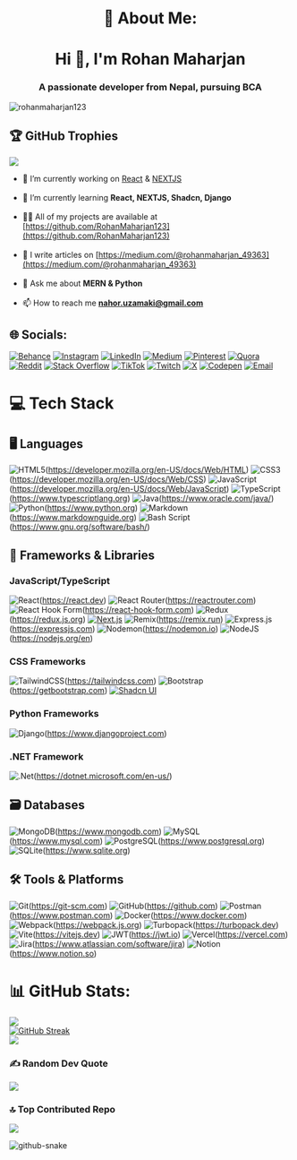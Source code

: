 <h1 align ="center">💫 About Me:</h1>

<h1 align="center">Hi 👋, I'm Rohan Maharjan</h1>

<h3 align="center">A passionate developer from Nepal, pursuing BCA</h3>

<p align="left"> <img src="https://komarev.com/ghpvc/?username=rohanmaharjan123&label=Profile%20views&color=0e75b6&style=flat" alt="rohanmaharjan123" /> </p>

## 🏆 GitHub Trophies
![](https://github-profile-trophy.vercel.app/?username=rohanmaharjan123&theme=radical&no-frame=false&no-bg=true&margin-w=4)


- 🔭 I’m currently working on [React](https://react.dev) & [NEXTJS](https://nextjs.org/docs)<br><br>
- 🌱 I’m currently learning **React, NEXTJS, Shadcn, Django**<br><br>
- 👨‍💻 All of my projects are available at [https://github.com/RohanMaharjan123](https://github.com/RohanMaharjan123)<br><br>
- 📝 I write articles on [https://medium.com/@rohanmaharjan_49363](https://medium.com/@rohanmaharjan_49363)<br><br>
- 💬 Ask me about **MERN & Python**<br><br>
- 📫 How to reach me **nahor.uzamaki@gmail.com**<br>

## 🌐 Socials:

[![Behance](https://img.shields.io/badge/Behance-1769ff?logo=behance&logoColor=white)](https://behance.net/nahoruzamaki)
[![Instagram](https://img.shields.io/badge/Instagram-%23E4405F.svg?logo=Instagram&logoColor=white)](https://instagram.com/rohan_maharjan_rose)
[![LinkedIn](https://img.shields.io/badge/LinkedIn-%230077B5.svg?logo=linkedin&logoColor=white)](https://linkedin.com/in/rohan-maharjan2)
[![Medium](https://img.shields.io/badge/Medium-12100E?logo=medium&logoColor=white)](https://medium.com/@rohanmaharjan_49363)
[![Pinterest](https://img.shields.io/badge/Pinterest-%23E60023.svg?logo=Pinterest&logoColor=white)](https://pinterest.com/nahoruzamaki)
[![Quora](https://img.shields.io/badge/Quora-%23B92B27.svg?logo=Quora&logoColor=white)](https://quora.com/profile/Rohan%20Maharjan)
[![Reddit](https://img.shields.io/badge/Reddit-%23FF4500.svg?logo=Reddit&logoColor=white)](https://reddit.com/user/Rohan_Maharjan)
[![Stack Overflow](https://img.shields.io/badge/-Stackoverflow-FE7A16?logo=stack-overflow&logoColor=white)](https://stackoverflow.com/users/rohan-maharjan)
[![TikTok](https://img.shields.io/badge/TikTok-%23000000.svg?logo=TikTok&logoColor=white)](https://tiktok.com/@rohan_maharjan123)
[![Twitch](https://img.shields.io/badge/Twitch-%239146FF.svg?logo=Twitch&logoColor=white)](https://twitch.tv/rohan_maharjan)
[![X](https://img.shields.io/badge/X-black.svg?logo=X&logoColor=white)](https://x.com/NahorUzumaki)
[![Codepen](https://img.shields.io/badge/Codepen-000000?logo=codepen&logoColor=white)](https://codepen.io/rohanmaharjan123)
[![Email](https://img.shields.io/badge/Email-D14836?logo=gmail&logoColor=white)](mailto:nahor.uzamaki@gmail.com)

# 💻 Tech Stack

## 🖥️ Languages

![HTML5](https://img.shields.io/badge/html5-%23E34F26.svg?style=for-the-badge&logo=html5&logoColor=white)(https://developer.mozilla.org/en-US/docs/Web/HTML)
![CSS3](https://img.shields.io/badge/css3-%231572B6.svg?style=for-the-badge&logo=css3&logoColor=white)(https://developer.mozilla.org/en-US/docs/Web/CSS)
![JavaScript](https://img.shields.io/badge/javascript-%23323330.svg?style=for-the-badge&logo=javascript&logoColor=%23F7DF1E)(https://developer.mozilla.org/en-US/docs/Web/JavaScript)
![TypeScript](https://img.shields.io/badge/typescript-%23007ACC.svg?style=for-the-badge&logo=typescript&logoColor=white)(https://www.typescriptlang.org)
![Java](https://img.shields.io/badge/java-%23ED8B00.svg?style=for-the-badge&logo=openjdk&logoColor=white)(https://www.oracle.com/java/)
![Python](https://img.shields.io/badge/python-3670A0?style=for-the-badge&logo=python&logoColor=ffdd54)(https://www.python.org)
![Markdown](https://img.shields.io/badge/markdown-%23000000.svg?style=for-the-badge&logo=markdown&logoColor=white)(https://www.markdownguide.org)
![Bash Script](https://img.shields.io/badge/bash_script-%23121011.svg?style=for-the-badge&logo=gnu-bash&logoColor=white)(https://www.gnu.org/software/bash/)

## 🚀 Frameworks & Libraries

### JavaScript/TypeScript

![React](https://img.shields.io/badge/react-%2320232a.svg?style=for-the-badge&logo=react&logoColor=%2361DAFB)(https://react.dev)
![React Router](https://img.shields.io/badge/React_Router-CA4245?style=for-the-badge&logo=react-router&logoColor=white)(https://reactrouter.com)
![React Hook Form](https://img.shields.io/badge/React%20Hook%20Form-%23EC5990.svg?style=for-the-badge&logo=reacthookform&logoColor=white)(https://react-hook-form.com)
![Redux](https://img.shields.io/badge/redux-%23593d88.svg?style=for-the-badge&logo=redux&logoColor=white)(https://redux.js.org)
[![Next.js](https://img.shields.io/badge/Next.js-%23000000.svg?style=for-the-badge&logo=next.js&logoColor=white)](https://nextjs.org)
![Remix](https://img.shields.io/badge/remix-%23000.svg?style=for-the-badge&logo=remix&logoColor=white)(https://remix.run)
![Express.js](https://img.shields.io/badge/express.js-%23404d59.svg?style=for-the-badge&logo=express&logoColor=%2361DAFB)(https://expressjs.com)
![Nodemon](https://img.shields.io/badge/NODEMON-%23323330.svg?style=for-the-badge&logo=nodemon&logoColor=%BBDEAD)(https://nodemon.io)
![NodeJS](https://img.shields.io/badge/node.js-6DA55F?style=for-the-badge&logo=node.js&logoColor=white)(https://nodejs.org/en)

### CSS Frameworks
![TailwindCSS](https://img.shields.io/badge/tailwindcss-%2338B2AC.svg?style=for-the-badge&logo=tailwind-css&logoColor=white)(https://tailwindcss.com)
![Bootstrap](https://img.shields.io/badge/bootstrap-%238511FA.svg?style=for-the-badge&logo=bootstrap&logoColor=white)(https://getbootstrap.com)
[![Shadcn UI](https://img.shields.io/badge/Shadcn_UI-%23121011.svg?style=for-the-badge&logo=react&logoColor=white)](https://ui.shadcn.com)

### Python Frameworks
![Django](https://img.shields.io/badge/django-%23092E20.svg?style=for-the-badge&logo=django&logoColor=white)(https://www.djangoproject.com)

### .NET Framework
![.Net](https://img.shields.io/badge/.NET-5C2D91?style=for-the-badge&logo=.net&logoColor=white)(https://dotnet.microsoft.com/en-us/)

## 🗃️ Databases
![MongoDB](https://img.shields.io/badge/MongoDB-%234ea94b.svg?style=for-the-badge&logo=mongodb&logoColor=white)(https://www.mongodb.com)
![MySQL](https://img.shields.io/badge/mysql-4479A1.svg?style=for-the-badge&logo=mysql&logoColor=white)(https://www.mysql.com)
![PostgreSQL](https://img.shields.io/badge/PostgreSQL-%23336791.svg?style=for-the-badge&logo=postgresql&logoColor=white)(https://www.postgresql.org)
![SQLite](https://img.shields.io/badge/SQLite-%2307405e.svg?style=for-the-badge&logo=sqlite&logoColor=white)(https://www.sqlite.org)

## 🛠️ Tools & Platforms

![Git](https://img.shields.io/badge/git-%23F05033.svg?style=for-the-badge&logo=git&logoColor=white)(https://git-scm.com)
![GitHub](https://img.shields.io/badge/github-%23121011.svg?style=for-the-badge&logo=github&logoColor=white)(https://github.com)
![Postman](https://img.shields.io/badge/Postman-FF6C37?style=for-the-badge&logo=postman&logoColor=white)(https://www.postman.com)
![Docker](https://img.shields.io/badge/docker-%230db7ed.svg?style=for-the-badge&logo=docker&logoColor=white)(https://www.docker.com)
![Webpack](https://img.shields.io/badge/webpack-%238DD6F9.svg?style=for-the-badge&logo=webpack&logoColor=black)(https://webpack.js.org)
![Turbopack](https://img.shields.io/badge/Turbopack-%23000000.svg?style=for-the-badge&logo=next.js&logoColor=white)(https://turbopack.dev)
![Vite](https://img.shields.io/badge/vite-%23746F9D.svg?style=for-the-badge&logo=vite&logoColor=white)(https://vitejs.dev)
![JWT](https://img.shields.io/badge/JWT-black?style=for-the-badge&logo=JSON%20web%20tokens)(https://jwt.io)
![Vercel](https://img.shields.io/badge/vercel-%23000000.svg?style=for-the-badge&logo=vercel&logoColor=white)(https://vercel.com)
![Jira](https://img.shields.io/badge/jira-%230A0FFF.svg?style=for-the-badge&logo=jira&logoColor=white)(https://www.atlassian.com/software/jira)
![Notion](https://img.shields.io/badge/Notion-%23000000.svg?style=for-the-badge&logo=notion&logoColor=white)(https://www.notion.so)

# 📊 GitHub Stats:

![](https://github-readme-stats.vercel.app/api?username=rohanmaharjan123&theme=radical&hide_border=false&include_all_commits=false&count_private=true)<br/>
[![GitHub Streak](https://github-readme-streak-stats.herokuapp.com/?user=rohanmaharjan123&?user=rohanmaharjan123&theme=radical)](https://git.io/streak-stats)<br/>
![](https://github-readme-stats.vercel.app/api/top-langs/?username=rohanmaharjan123&theme=radical&hide_border=false&include_all_commits=false&count_private=true&layout=compact&hide=php,blade)

### ✍️ Random Dev Quote
![](https://quotes-github-readme.vercel.app/api?type=horizontal&theme=radical)

### 🔝 Top Contributed Repo
![](https://github-contributor-stats.vercel.app/api?username=rohanmaharjan123&limit=5&theme=radical&combine_all_yearly_contributions=true)

<picture>
  <source media="(prefers-color-scheme: dark)" srcset="https://raw.githubusercontent.com/RohanMaharjan123/output/github-snake-dark.svg" />
  <source media="(prefers-color-scheme: light)" srcset="https://raw.githubusercontent.com/RohanMaharjan123/output/github-snake.svg" />
  <img alt="github-snake" src="https://raw.githubusercontent.com/RohanMaharjan123/output/github-snake.svg" />
</picture>

<!-- Proudly created with GPRM ( https://gprm.itsvg.in ) -->
